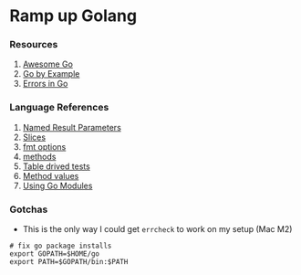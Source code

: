 # Ramp up Golang

### Resources

1. [Awesome Go](https://awesome-go.com)
2. [Go by Example](https://gobyexample.com)
3. [Errors in Go](https://dave.cheney.net/2016/04/27/dont-just-check-errors-handle-them-gracefully)

### Language References

1. [Named Result Parameters](https://go.dev/wiki/CodeReviewComments#named-result-parameters)
2. [Slices](https://go.dev/blog/slices-intro)
3. [fmt options](https://pkg.go.dev/fmt)
4. [methods](https://go.dev/ref/spec#Method_declarations)
5. [Table drived tests](https://go.dev/wiki/TableDrivenTests)
6. [Method values](https://go.dev/ref/spec#Method_values)
7. [Using Go Modules](https://go.dev/blog/using-go-modules)


### Gotchas

- This is the only way I could get `errcheck` to work on my setup (Mac M2)

```
# fix go package installs
export GOPATH=$HOME/go
export PATH=$GOPATH/bin:$PATH
```